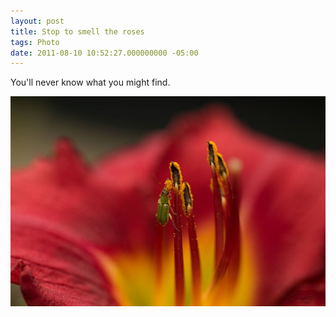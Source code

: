 ```yaml
---
layout: post
title: Stop to smell the roses
tags: Photo
date: 2011-08-10 10:52:27.000000000 -05:00
---
```

<p>You'll never know what you might find.</p>

<img src="/images/flower_bug.jpg" alt="Bug in Flower" />
